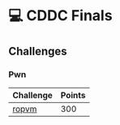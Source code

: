 # 💻 CDDC Finals



## Challenges

### Pwn

| Challenge         | Points |
| ----------------- | ------ |
| [ropvm](ropvm.md) | 300    |
